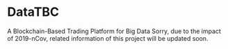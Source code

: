 # DataTBC
A Blockchain-Based Trading Platform for Big Data
Sorry, due to the impact of 2019-nCov, related information of this project will be updated soon.
